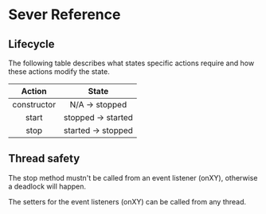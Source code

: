 # Sever Reference

## Lifecycle

The following table describes what states specific actions require
and how these actions modify the state.

| Action | State |
| :---: | :---: |
| constructor | N/A -> stopped |
| start | stopped -> started |
| stop | started -> stopped |

## Thread safety

The stop method mustn't be called from an event listener (onXY),
otherwise a deadlock will happen.

The setters for the event listeners (onXY) can be called from any thread.